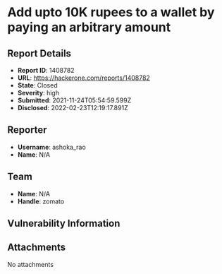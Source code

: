 # Add upto 10K rupees to a wallet by paying an arbitrary amount

## Report Details
- **Report ID**: 1408782
- **URL**: https://hackerone.com/reports/1408782
- **State**: Closed
- **Severity**: high
- **Submitted**: 2021-11-24T05:54:59.599Z
- **Disclosed**: 2022-02-23T12:19:17.891Z

## Reporter
- **Username**: ashoka_rao
- **Name**: N/A

## Team
- **Name**: N/A
- **Handle**: zomato

## Vulnerability Information


## Attachments
No attachments
